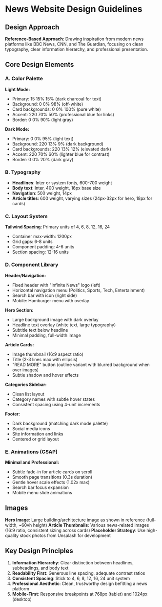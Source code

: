 # News Website Design Guidelines

## Design Approach
**Reference-Based Approach**: Drawing inspiration from modern news platforms like BBC News, CNN, and The Guardian, focusing on clean typography, clear information hierarchy, and professional presentation.

## Core Design Elements

### A. Color Palette
**Light Mode:**
- Primary: 15 15% 15% (dark charcoal for text)
- Background: 0 0% 98% (off-white)
- Card backgrounds: 0 0% 100% (pure white)
- Accent: 220 70% 50% (professional blue for links)
- Border: 0 0% 90% (light gray)

**Dark Mode:**
- Primary: 0 0% 95% (light text)
- Background: 220 13% 9% (dark background)
- Card backgrounds: 220 13% 12% (elevated dark)
- Accent: 220 70% 60% (lighter blue for contrast)
- Border: 0 0% 20% (dark gray)

### B. Typography
- **Headlines**: Inter or system fonts, 600-700 weight
- **Body text**: Inter, 400 weight, 16px base size
- **Navigation**: 500 weight, 14px
- **Article titles**: 600 weight, varying sizes (24px-32px for hero, 18px for cards)

### C. Layout System
**Tailwind Spacing**: Primary units of 4, 6, 8, 12, 16, 24
- Container max-width: 1200px
- Grid gaps: 6-8 units
- Component padding: 4-6 units
- Section spacing: 12-16 units

### D. Component Library

**Header/Navigation:**
- Fixed header with "Infinite News" logo (left)
- Horizontal navigation menu (Politics, Sports, Tech, Entertainment)
- Search bar with icon (right side)
- Mobile: Hamburger menu with overlay

**Hero Section:**
- Large background image with dark overlay
- Headline text overlay (white text, large typography)
- Subtitle text below headline
- Minimal padding, full-width image

**Article Cards:**
- Image thumbnail (16:9 aspect ratio)
- Title (2-3 lines max with ellipsis)
- "READ MORE" button (outline variant with blurred background when over images)
- Subtle shadow and hover effects

**Categories Sidebar:**
- Clean list layout
- Category names with subtle hover states
- Consistent spacing using 4-unit increments

**Footer:**
- Dark background (matching dark mode palette)
- Social media icons
- Site information and links
- Centered or grid layout

### E. Animations (GSAP)
**Minimal and Professional:**
- Subtle fade-in for article cards on scroll
- Smooth page transitions (0.3s duration)
- Gentle hover scale effects (1.02x max)
- Search bar focus expansion
- Mobile menu slide animations

## Images
**Hero Image**: Large building/architecture image as shown in reference (full-width, ~60vh height)
**Article Thumbnails**: Various news-related images (16:9 ratio, consistent sizing across cards)
**Placeholder Strategy**: Use high-quality stock photos from Unsplash for development

## Key Design Principles
1. **Information Hierarchy**: Clear distinction between headlines, subheadings, and body text
2. **Readability First**: Generous line spacing, adequate contrast ratios
3. **Consistent Spacing**: Stick to 4, 6, 8, 12, 16, 24 unit system
4. **Professional Aesthetic**: Clean, trustworthy design befitting a news platform
5. **Mobile-First**: Responsive breakpoints at 768px (tablet) and 1024px (desktop)